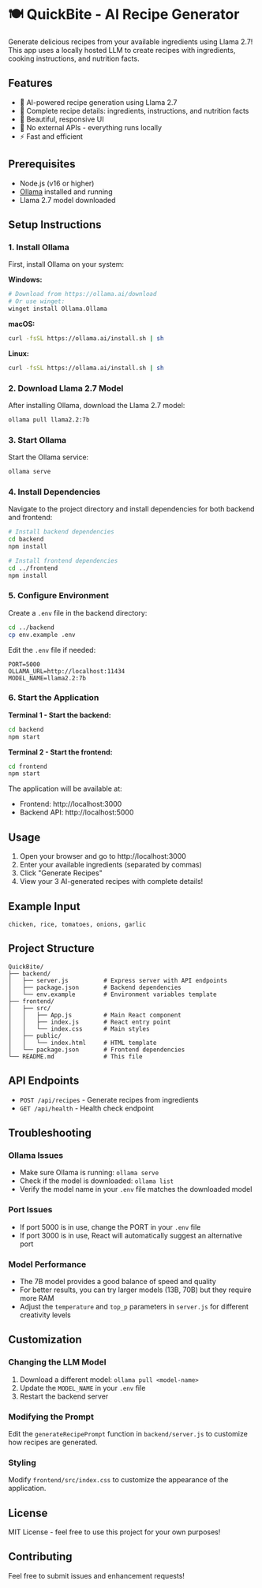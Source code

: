 # 🍽️ QuickBite - AI Recipe Generator

Generate delicious recipes from your available ingredients using Llama 2.7! This app uses a locally hosted LLM to create recipes with ingredients, cooking instructions, and nutrition facts.

## Features

- 🤖 AI-powered recipe generation using Llama 2.7
- 📝 Complete recipe details: ingredients, instructions, and nutrition facts
- 🎨 Beautiful, responsive UI
- 🚀 No external APIs - everything runs locally
- ⚡ Fast and efficient

## Prerequisites

- Node.js (v16 or higher)
- [Ollama](https://ollama.ai/) installed and running
- Llama 2.7 model downloaded

## Setup Instructions

### 1. Install Ollama

First, install Ollama on your system:

**Windows:**
```bash
# Download from https://ollama.ai/download
# Or use winget:
winget install Ollama.Ollama
```

**macOS:**
```bash
curl -fsSL https://ollama.ai/install.sh | sh
```

**Linux:**
```bash
curl -fsSL https://ollama.ai/install.sh | sh
```

### 2. Download Llama 2.7 Model

After installing Ollama, download the Llama 2.7 model:

```bash
ollama pull llama2.2:7b
```

### 3. Start Ollama

Start the Ollama service:

```bash
ollama serve
```

### 4. Install Dependencies

Navigate to the project directory and install dependencies for both backend and frontend:

```bash
# Install backend dependencies
cd backend
npm install

# Install frontend dependencies
cd ../frontend
npm install
```

### 5. Configure Environment

Create a `.env` file in the backend directory:

```bash
cd ../backend
cp env.example .env
```

Edit the `.env` file if needed:
```
PORT=5000
OLLAMA_URL=http://localhost:11434
MODEL_NAME=llama2.2:7b
```

### 6. Start the Application

**Terminal 1 - Start the backend:**
```bash
cd backend
npm start
```

**Terminal 2 - Start the frontend:**
```bash
cd frontend
npm start
```

The application will be available at:
- Frontend: http://localhost:3000
- Backend API: http://localhost:5000

## Usage

1. Open your browser and go to http://localhost:3000
2. Enter your available ingredients (separated by commas)
3. Click "Generate Recipes"
4. View your 3 AI-generated recipes with complete details!

## Example Input

```
chicken, rice, tomatoes, onions, garlic
```

## Project Structure

```
QuickBite/
├── backend/
│   ├── server.js          # Express server with API endpoints
│   ├── package.json       # Backend dependencies
│   └── env.example        # Environment variables template
├── frontend/
│   ├── src/
│   │   ├── App.js         # Main React component
│   │   ├── index.js       # React entry point
│   │   └── index.css      # Main styles
│   ├── public/
│   │   └── index.html     # HTML template
│   └── package.json       # Frontend dependencies
└── README.md              # This file
```

## API Endpoints

- `POST /api/recipes` - Generate recipes from ingredients
- `GET /api/health` - Health check endpoint

## Troubleshooting

### Ollama Issues
- Make sure Ollama is running: `ollama serve`
- Check if the model is downloaded: `ollama list`
- Verify the model name in your `.env` file matches the downloaded model

### Port Issues
- If port 5000 is in use, change the PORT in your `.env` file
- If port 3000 is in use, React will automatically suggest an alternative port

### Model Performance
- The 7B model provides a good balance of speed and quality
- For better results, you can try larger models (13B, 70B) but they require more RAM
- Adjust the `temperature` and `top_p` parameters in `server.js` for different creativity levels

## Customization

### Changing the LLM Model
1. Download a different model: `ollama pull <model-name>`
2. Update the `MODEL_NAME` in your `.env` file
3. Restart the backend server

### Modifying the Prompt
Edit the `generateRecipePrompt` function in `backend/server.js` to customize how recipes are generated.

### Styling
Modify `frontend/src/index.css` to customize the appearance of the application.

## License

MIT License - feel free to use this project for your own purposes!

## Contributing

Feel free to submit issues and enhancement requests! 